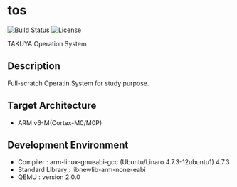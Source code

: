 # tos

[![Build Status](https://travis-ci.org/takuyaohashi/tos.svg?branch=master)](https://travis-ci.org/takuyaohashi/tos)
[![License](http://img.shields.io/badge/license-MIT-blue.svg?style=flat-square)](http://ruedap.mit-license.org/2015)

TAKUYA Operation System

## Description

Full-scratch Operatin System for study purpose.

## Target Architecture
* ARM v6-M(Cortex-M0/M0P)

## Development Environment 
* Compiler : arm-linux-gnueabi-gcc (Ubuntu/Linaro 4.7.3-12ubuntu1) 4.7.3
* Standard Library : libnewlib-arm-none-eabi
* QEMU : version 2.0.0
